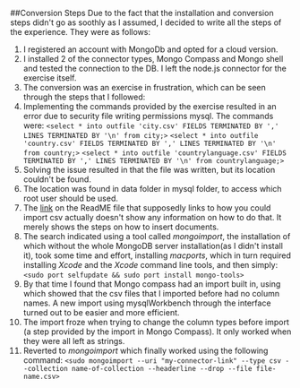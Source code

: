 ##Conversion Steps
Due to the fact that the installation and conversion steps didn't go as soothly as I assumed, I decided to write all the steps of the experience. They were as follows:

1. I registered an account with MongoDb and opted for a cloud version.
2. I installed 2 of the connector types, Mongo Compass and Mongo shell and tested the connection to the DB. I left the node.js connector for the exercise itself.
3. The conversion was an exercise in frustration, which can be seen through the steps that I followed:
4. Implementing the commands provided by the exercise resulted in an error due to security file writing permissions mysql. The commands were:
   `<select * into outfile 'city.csv' FIELDS TERMINATED BY ',' LINES TERMINATED BY '\n' from city;>`
   `<select * into outfile 'country.csv' FIELDS TERMINATED BY ',' LINES TERMINATED BY '\n' from country;>`
   `<select * into outfile 'countrylanguage.csv' FIELDS TERMINATED BY ',' LINES TERMINATED BY '\n' from countrylanguage;>`
5. Solving the issue resulted in that the file was written, but its location couldn't be found.
6. The location was found in data folder in mysql folder, to access which root user should be used.
7. The [link](https://docs.atlas.mongodb.com/getting-started/#insert-data-into-your-cluster) on the ReadME file that supposedly links to how you could import csv actually doesn't show any information on how to do that. It merely shows the steps on how to insert documents.
8. The search indicated using a tool called _mongoimport_, the installation of which without the whole MongoDB server installation(as I didn't install it), took some time and effort, installing _macports_, which in turn required installing _Xcode_ and the _Xcode_ command line tools, and then simply:
   `<sudo port selfupdate && sudo port install mongo-tools>`
9. By that time I found that Mongo compass had an import built in, using which showed that the csv files that I imported before had no column names. A new import using mysqlWorkbench through the interface turned out to be easier and more efficient.
10. The import froze when trying to change the column types before import (a step provided by the import in Mongo Compass). It only worked when they were all left as strings.
11. Reverted to _mongoimport_ which finally worked using the following command:
    `<sudo mongoimport --uri "my-connector-link" --type csv --collection name-of-collection --headerline --drop --file file-name.csv>`
